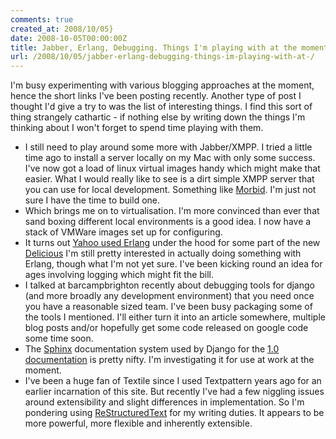```yaml
---
comments: true
created_at: 2008/10/05}
date: 2008-10-05T00:00:00Z
title: Jabber, Erlang, Debugging. Things I'm playing with at the moment
url: /2008/10/05/jabber-erlang-debugging-things-im-playing-with-at-/
---
```


I'm busy experimenting with various blogging approaches at the moment, hence the short links I've been posting recently. Another type of post I thought I'd give a try to was the list of interesting things. I find this sort of thing strangely cathartic - if nothing else by writing down the things I'm thinking about I won't forget to spend time playing with them.

-   I still need to play around some more with Jabber/XMPP. I tried a little time ago to install a server locally on my Mac with only some success. I've now got a load of linux virtual images handy which might make that easier. What I would really like to see is a dirt simple XMPP server that you can use for local development. Something like [Morbid](http://pypi.python.org/pypi/morbid/0.8.2). I'm just not sure I have the time to build one.
-   Which brings me on to virtualisation. I'm more convinced than ever that sand boxing different local environments is a good idea. I now have a stack of VMWare images set up for configuring.
-   It turns out [Yahoo used Erlang](http://blog.socklabs.com/cufp2008.html) under the hood for some part of the new [Delicious](http://del.icio.us) I'm still pretty interested in actually doing something with Erlang, though what I'm not yet sure. I've been kicking round an idea for ages involving logging which might fit the bill.
-   I talked at barcampbrighton recently about debugging tools for django (and more broadly any development environment) that you need once you have a reasonable sized team. I've been busy packaging some of the tools I mentioned. I'll either turn it into an article somewhere, multiple blog posts and/or hopefully get some code released on google code some time soon.
-   The [Sphinx](http://sphinx.pocoo.org/) documentation system used by Django for the [1.0 documentation](http://docs.djangoproject.com/en/dev/) is pretty nifty. I'm investigating it for use at work at the moment.
-   I've been a huge fan of Textile since I used Textpattern years ago for an earlier incarnation of this site. But recently I've had a few niggling issues around extensibility and slight differences in implementation. So I'm pondering using [ReStructuredText](http://docutils.sourceforge.net/rst.html) for my writing duties. It appears to be more powerful, more flexible and inherently extensible.
